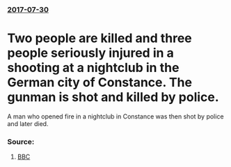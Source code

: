 ### [2017-07-30](/news/2017/07/30/index.md)

# Two people are killed and three people seriously injured in a shooting at a nightclub in the German city of Constance. The gunman is shot and killed by police. 

A man who opened fire in a nightclub in Constance was then shot by police and later died.


### Source:

1. [BBC](http://www.bbc.com/news/world-europe-40767954)
